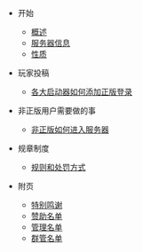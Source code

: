 - 开始

  - [概述](/README.md)
  - [服务器信息](/information.md)
  - [性质](/xingzhi.md)

- 玩家投稿
  
  - [各大启动器如何添加正版登录](https://shimo.im/docs/gXqmeb07reiJVBqo/)

- 非正版用户需要做的事

  - [非正版如何进入服务器](https://shimo.im/docs/gXqme2gypyceBPqo)

- 规章制度

  - [规则和处罚方式](/rules.md)

- 附页

  - [特别鸣谢](/thanks.md)
  - [赞助名单](/PRIME.md)
  - [管理名单](/ops.md)
  - [群管名单](/groupmanager.md)
